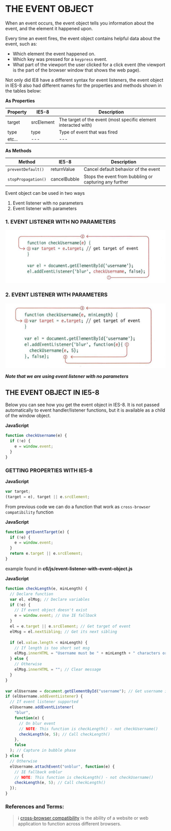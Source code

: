 # THE EVENT OBJECT

When an event occurs, the event object tells you information about the event, and the element it happened upon.

Every time an event fires, the event object contains helpful data about the event, such as:

- Which element the event happened on.
- Which key was pressed for a `keypress` event.
- What part of the viewport the user clicked for a click event (the viewport is the part of the browser window that shows the web page).

Not only did IE8 have a different syntax for event listeners, the event object in IES-8 also had different names for the properties and methods shown in the tables below:

**As Properties**

| Property | IE5-8      | Description                                                     |
| -------- | ---------- | --------------------------------------------------------------- |
| target   | srcElement | The target of the event (most specific element interacted with) |
| type     | type       | Type of event that was fired                                    |
| etc...   | ---        | ---                                                             |

**As Methods**

| Method              | IE5-8        | Description                                            |
| ------------------- | ------------ | ------------------------------------------------------ |
| `preventDefault()`  | returnValue  | Cancel default behavior of the event                   |
| `stopPropagation()` | cancelBubble | Stops the event from bubbling or capturing any further |

Event object can be used in two ways

1. Event listener with no parameters
2. Event listener with parameters

### 1. EVENT LISTENER WITH NO PARAMETERS

![event_with_no_parameters](./event_with_no_parameters.png)

### 2. EVENT LISTENER WITH PARAMETERS

![event_with_parameters](./event_with_parameters.png)

**_Note that we are using event listener with no parameters_**

## THE EVENT OBJECT IN IE5-8

Below you can see how you get the event object in IES-8. It is not passed automatically to event handler/listener functions, but it is available as a child of the window object.

**JavaScript**

```js
function checkUsername(e) {
  if (!e) {
    e = window.event;
  }
}
```

### GETTING PROPERTIES WITH IE5-8

**JavaScript**

```js
var target;
(target = e), target || e.srcElement;
```

From previous code we can do a function that work as `cross-browser compatibility` function

**JavaScript**

```js
function getEventTarget(e) {
  if (!e) {
    e = window.event;
  }
  return e.target || e.srcElement;
}
```

example found in **c6/js/event-listener-with-event-object.js**

**JavaScript**

```js
function checkLength(e, minLength) {
  // Declare function
  var el, elMsg; // Declare variables
  if (!e) {
    // If event object doesn't exist
    e = window.event; // Use IE fallback
  }
  el = e.target || e.srcElement; // Get target of event
  elMsg = el.nextSibling; // Get its next sibling

  if (el.value.length < minLength) {
    // If length is too short set msg
    elMsg.innerHTML = "Username must be " + minLength + " characters or more";
  } else {
    // Otherwise
    elMsg.innerHTML = ""; // Clear message
  }
}

var elUsername = document.getElementById("username"); // Get username input
if (elUsername.addEventListener) {
  // If event listener supported
  elUsername.addEventListener(
    "blur",
    function(e) {
      // On blur event
      // NOTE: This function is checkLength() - not checkUsername()
      checkLength(e, 5); // Call checkLength()
    },
    false
  ); // Capture in bubble phase
} else {
  // Otherwise
  elUsername.attachEvent("onblur", function(e) {
    // IE fallback onblur
    // NOTE: This function is checkLength() - not checkUsername()
    checkLength(e, 5); // Call checkLength()
  });
}
```

### References and Terms:

> :information_source: [cross-browser compatibility](https://en.wikipedia.org/wiki/Cross-browser_compatibility) is the ability of a website or web application to function across different browsers.
